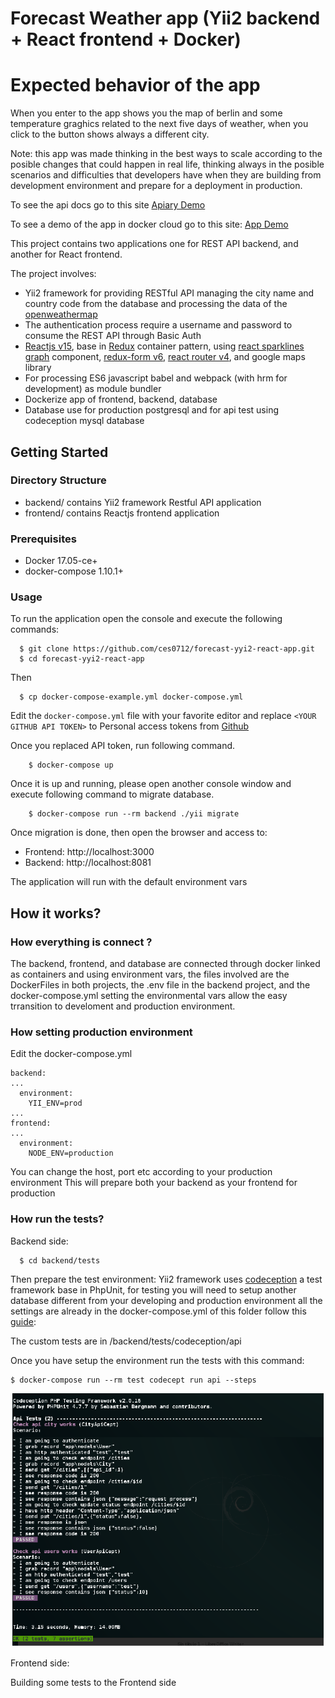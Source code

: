 # Forecast Weather app (Yii2 backend + React frontend + Docker)

# Expected behavior of the app
When you enter to the app shows you the map of berlin and some temperature graghics related to the next five days of weather, when you click to the button shows always a different city. 

Note: this app was made thinking in the best ways to scale according to the posible changes that could happen in real life, thinking always in the posible scenarios and difficulties that developers have when they are building from development environment and prepare for a deployment in production.

To see the api docs go to this site [Apiary Demo](http://docs.demo197.apiary.io)

To see a demo of the app in docker cloud go to this site:
[App Demo](http://frontend.forecastapp2.1c06e58b.svc.dockerapp.io)


This project contains two applications one for REST API backend, and another for React frontend.

The project involves:

* Yii2 framework for providing RESTful API managing the city name and country code from the database and processing the data of the [openweathermap](https://openweathermap.org/)
* The authentication process require a username and password to consume the REST API through Basic Auth 
* [Reactjs v15](https://facebook.github.io/react/), base in [Redux](http://redux.js.org/docs/introduction/) container pattern, using [react sparklines graph](https://github.com/borisyankov/react-sparklines) component, [redux-form v6](https://github.com/erikras/redux-form), [react router v4](https://github.com/ReactTraining/react-router), and google maps library
* For processing ES6 javascript babel and webpack (with hrm for development) as module bundler
* Dockerize app of frontend, backend, database
* Database use for production postgresql and for api test using codeception mysql database

## Getting Started

### Directory Structure

  * backend/ contains Yii2 framework Restful API application
  * frontend/ contains Reactjs frontend application

### Prerequisites
* Docker 17.05-ce+
* docker-compose 1.10.1+

### Usage
To run the application open the console and execute the following commands:

```
  $ git clone https://github.com/ces0712/forecast-yyi2-react-app.git
  $ cd forecast-yyi2-react-app
```
Then
```
  $ cp docker-compose-example.yml docker-compose.yml

```
Edit the `docker-compose.yml` file with your favorite editor and replace `<YOUR GITHUB API TOKEN>` to Personal access tokens from [Github](https://github.com/settings/tokens)

Once you replaced API token, run following command.

```
    $ docker-compose up
```

Once it is up and running, please open another console window and execute following command to migrate database.

```
    $ docker-compose run --rm backend ./yii migrate
```
Once migration is done, then open the browser and access to:

* Frontend: http://localhost:3000
* Backend: http://localhost:8081

The application will run with the default environment vars

## How it works?

### How everything is connect ?
The backend, frontend, and database are connected through docker linked as containers and using environment vars, the files involved are the DockerFiles in both projects, the .env file in the backend project, and the docker-compose.yml setting the environmental vars allow the easy trransition to develoment and production environment.

### How setting production environment
Edit the docker-compose.yml 
```
backend:
...
  environment:
    YII_ENV=prod
...
frontend:
...
  environment:
    NODE_ENV=production

```
You can change the host, port etc according to your production environment
This will prepare both your backend as your frontend for production

### How run the tests?
Backend side:
```
  $ cd backend/tests
```
Then prepare the test environment: Yii2 framework uses [codeception](codeception.com) a test framework base in PhpUnit, for testing you will need to setup another database different from your developing and production environment all the settings are already in the docker-compose.yml of this folder follow this [guide](https://github.com/codemix/yii2-dockerized/wiki/4.-How-to-test):

The custom tests are in /backend/tests/codeception/api

Once you have setup the environment run the tests with this command:

```
$ docker-compose run --rm test codecept run api --steps

``` 
![Alt text](/screenshots/1.png?raw=true "Screenshot test backend")

Frontend side:

Building some tests to the Frontend side

